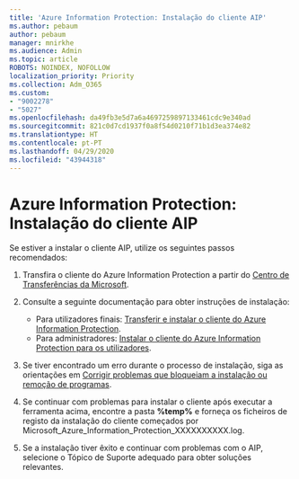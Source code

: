 ```yaml
---
title: 'Azure Information Protection: Instalação do cliente AIP'
ms.author: pebaum
author: pebaum
manager: mnirkhe
ms.audience: Admin
ms.topic: article
ROBOTS: NOINDEX, NOFOLLOW
localization_priority: Priority
ms.collection: Adm_O365
ms.custom:
- "9002278"
- "5027"
ms.openlocfilehash: da49fb3e5d7a6a4697259897133461cdc9e340ad
ms.sourcegitcommit: 821c0d7cd1937f0a8f54d0210f71b1d3ea374e82
ms.translationtype: HT
ms.contentlocale: pt-PT
ms.lasthandoff: 04/29/2020
ms.locfileid: "43944318"
---
```

# <a name="azure-information-protection-aip-client-installation"></a>Azure Information Protection: Instalação do cliente AIP

Se estiver a instalar o cliente AIP, utilize os seguintes passos recomendados:

1. Transfira o cliente do Azure Information Protection a partir do [Centro de Transferências da Microsoft](https://www.microsoft.com/download/details.aspx?id=53018).

2. Consulte a seguinte documentação para obter instruções de instalação:

    - Para utilizadores finais: [Transferir e instalar o cliente do Azure Information Protection](https://docs.microsoft.com/azure/information-protection/rms-client/install-client-app).
    - Para administradores: [Instalar o cliente do Azure Information Protection para os utilizadores](https://docs.microsoft.com/azure/information-protection/rms-client/client-admin-guide-install).

3. Se tiver encontrado um erro durante o processo de instalação, siga as orientações em [Corrigir problemas que bloqueiam a instalação ou remoção de programas](https://support.microsoft.com/help/17588/windows-fix-problems-that-block-programs-being-installed-or-removed).

4. Se continuar com problemas para instalar o cliente após executar a ferramenta acima, encontre a pasta **%temp%** e forneça os ficheiros de registo da instalação do cliente começados por Microsoft_Azure_Information_Protection_XXXXXXXXXX.log.

5. Se a instalação tiver êxito e continuar com problemas com o AIP, selecione o Tópico de Suporte adequado para obter soluções relevantes.
